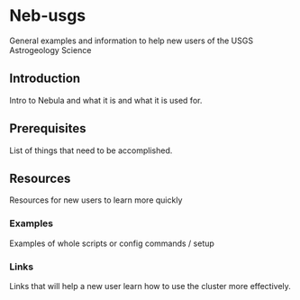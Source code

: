 # Neb-usgs
General examples and information to help new users of the USGS Astrogeology Science

## Introduction
Intro to Nebula and what it is and what it is used for.

## Prerequisites
List of things that need to be accomplished.

## Resources
Resources for new users to learn more quickly

### Examples
Examples of whole scripts or config commands / setup

### Links
Links that will help a new user learn how to use the cluster more effectively.